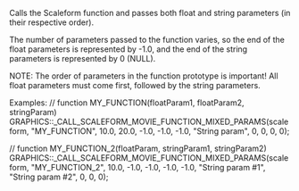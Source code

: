Calls the Scaleform function and passes both float and string parameters (in their respective order).

The number of parameters passed to the function varies, so the end of the float parameters is represented by -1.0, and the end of the string parameters is represented by 0 (NULL).

NOTE: The order of parameters in the function prototype is important! All float parameters must come first, followed by the string parameters.

Examples:
// function MY_FUNCTION(floatParam1, floatParam2, stringParam)
GRAPHICS::_CALL_SCALEFORM_MOVIE_FUNCTION_MIXED_PARAMS(scaleform, "MY_FUNCTION", 10.0, 20.0, -1.0, -1.0, -1.0, "String param", 0, 0, 0, 0);

// function MY_FUNCTION_2(floatParam, stringParam1, stringParam2)
GRAPHICS::_CALL_SCALEFORM_MOVIE_FUNCTION_MIXED_PARAMS(scaleform, "MY_FUNCTION_2", 10.0, -1.0, -1.0, -1.0, -1.0, "String param #1", "String param #2", 0, 0, 0);